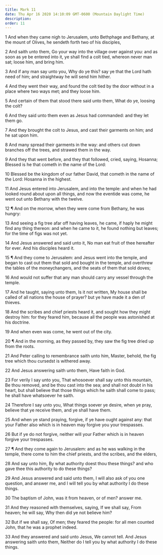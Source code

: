 ```yaml
---
title: Mark 11
date: Thu Apr 16 2020 14:10:09 GMT-0600 (Mountain Daylight Time)
description: 
order: 11
---
```


<p>
  1 And when they came nigh to Jerusalem, unto Bethphage and Bethany, at the
  mount of Olives, he sendeth forth two of his disciples,
</p>
<p>
  2 And saith unto them, Go your way into the village over against you: and as
  soon as ye be entered into it, ye shall find a colt tied, whereon never man
  sat; loose him, and bring him.
</p>
<p>
  3 And if any man say unto you, Why do ye this? say ye that the Lord hath need
  of him; and straightway he will send him hither.
</p>
<p>
  4 And they went their way, and found the colt tied by the door without in a
  place where two ways met; and they loose him.
</p>
<p>
  5 And certain of them that stood there said unto them, What do ye, loosing the
  colt?
</p>
<p>
  6 And they said unto them even as Jesus had commanded: and they let them go.
</p>
<p>
  7 And they brought the colt to Jesus, and cast their garments on him; and he
  sat upon him.
</p>
<p>
  8 And many spread their garments in the way: and others cut down branches off
  the trees, and strawed them in the way.
</p>
<p>
  9 And they that went before, and they that followed, cried, saying, Hosanna;
  Blessed is he that cometh in the name of the Lord:
</p>
<p>
  10 Blessed be the kingdom of our father David, that cometh in the name of the
  Lord: Hosanna in the highest.
</p>
<p>
  11 And Jesus entered into Jerusalem, and into the temple: and when he had
  looked round about upon all things, and now the eventide was come, he went out
  unto Bethany with the twelve.
</p>
<p>
  12 &#xB6; And on the morrow, when they were come from Bethany, he was hungry:
</p>
<p>
  13 And seeing a fig tree afar off having leaves, he came, if haply he might
  find any thing thereon: and when he came to it, he found nothing but leaves;
  for the time of figs was not yet.
</p>
<p>
  14 And Jesus answered and said unto it, No man eat fruit of thee hereafter for
  ever. And his disciples heard it.
</p>
<p>
  15 &#xB6; And they come to Jerusalem: and Jesus went into the temple, and
  began to cast out them that sold and bought in the temple, and overthrew the
  tables of the moneychangers, and the seats of them that sold doves;
</p>
<p>
  16 And would not suffer that any man should carry any vessel through the
  temple.
</p>
<p>
  17 And he taught, saying unto them, Is it not written, My house shall be
  called of all nations the house of prayer? but ye have made it a den of
  thieves.
</p>
<p>
  18 And the scribes and chief priests heard it, and sought how they might
  destroy him: for they feared him, because all the people was astonished at his
  doctrine.
</p>
<p>19 And when even was come, he went out of the city.</p>
<p>
  20 &#xB6; And in the morning, as they passed by, they saw the fig tree dried
  up from the roots.
</p>
<p>
  21 And Peter calling to remembrance saith unto him, Master, behold, the fig
  tree which thou cursedst is withered away.
</p>
<p>22 And Jesus answering saith unto them, Have faith in God.</p>
<p>
  23 For verily I say unto you, That whosoever shall say unto this mountain, Be
  thou removed, and be thou cast into the sea; and shall not doubt in his heart,
  but shall believe that those things which he saith shall come to pass; he
  shall have whatsoever he saith.
</p>
<p>
  24 Therefore I say unto you, What things soever ye desire, when ye pray,
  believe that ye receive them, and ye shall have them.
</p>
<p>
  25 And when ye stand praying, forgive, if ye have ought against any: that your
  Father also which is in heaven may forgive you your trespasses.
</p>
<p>
  26 But if ye do not forgive, neither will your Father which is in heaven
  forgive your trespasses.
</p>
<p>
  27 &#xB6; And they come again to Jerusalem: and as he was walking in the
  temple, there come to him the chief priests, and the scribes, and the elders,
</p>
<span></span>
<p>
  28 And say unto him, By what authority doest thou these things? and who gave
  thee this authority to do these things?
</p>
<p>
  29 And Jesus answered and said unto them, I will also ask of you one question,
  and answer me, and I will tell you by what authority I do these things.
</p>
<p>30 The baptism of John, was it from heaven, or of men? answer me.</p>
<p>
  31 And they reasoned with themselves, saying, If we shall say, From heaven; he
  will say, Why then did ye not believe him?
</p>
<p>
  32 But if we shall say, Of men; they feared the people: for all men counted
  John, that he was a prophet indeed.
</p>
<p>
  33 And they answered and said unto Jesus, We cannot tell. And Jesus answering
  saith unto them, Neither do I tell you by what authority I do these things.
</p>
